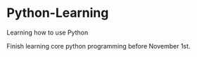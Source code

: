# Python-Learning
Learning how to use Python

Finish learning core python programming before November 1st.
